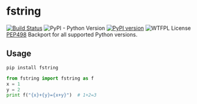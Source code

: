 # fstring
[![Build Status](https://travis-ci.org/rinslow/fstring.svg?branch=master)](https://travis-ci.org/rinslow/fstring)
![PyPI - Python Version](https://img.shields.io/pypi/pyversions/fstring.svg)
[![PyPI version](https://badge.fury.io/py/fstring.svg)](https://badge.fury.io/py/fstring)
![WTFPL License](http://www.wtfpl.net/wp-content/uploads/2012/12/wtfpl-badge-1.png "Do what the fuck you want license")
[PEP498](https://www.python.org/dev/peps/pep-0498/) Backport for all supported Python versions.

## Usage
```pip install fstring```

```python
from fstring import fstring as f
x = 1
y = 2
print f("{x}+{y}={x+y}")  # 1+2=3
```
